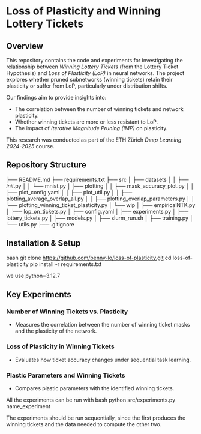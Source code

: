 # Loss of Plasticity and Winning Lottery Tickets

## Overview
This repository contains the code and experiments for investigating the relationship between *Winning Lottery Tickets* (from the Lottery Ticket Hypothesis) and *Loss of Plasticity (LoP)* in neural networks. The project explores whether pruned subnetworks (winning tickets) retain their plasticity or suffer from LoP, particularly under distribution shifts.

Our findings aim to provide insights into:
- The correlation between the number of winning tickets and network plasticity.
- Whether winning tickets are more or less resistant to LoP.
- The impact of *Iterative Magnitude Pruning (IMP)* on plasticity.

This research was conducted as part of the ETH Zürich *Deep Learning 2024-2025* course.



## Repository Structure
├── README.md
├── requirements.txt
├── src
│   ├── datasets
│   │   ├── _init_.py
│   │   └── mnist.py
│   ├── plotting
│   │   ├── mask_accuracy_plot.py
│   │   ├── plot_config.yaml
│   │   ├── plot_util.py
│   │   ├── plotting_average_overlap_all.py
│   │   ├── plotting_overlap_parameters.py
│   │   └── plotting_winning_ticket_plasticity.py
│   └── wip
│       ├── empiricalNTK.py
│       ├── lop_on_tickets.py
│       ├── config.yaml
│       ├── experiments.py
│       ├── lottery_tickets.py
│       ├── models.py
│       ├── slurm_run.sh
│       ├── training.py
│       └── utils.py
├── .gitignore


## Installation & Setup

bash
git clone https://github.com/benny-lo/loss-of-plasticity.git
cd loss-of-plasticity
pip install -r requirements.txt


we use python=3.12.7

## Key Experiments

### Number of Winning Tickets vs. Plasticity  
- Measures the correlation between the number of winning ticket masks and the plasticity of the network.

### Loss of Plasticity in Winning Tickets  
- Evaluates how ticket accuracy changes under sequential task learning.

### Plastic Parameters and Winning Tickets  
- Compares plastic parameters with the identified winning tickets.

All the experiments can be run with 
bash
python src/experiments.py name_experiment


The experiments should be run sequentially, since the first produces the winning tickets and the data needed to compute the other two.
